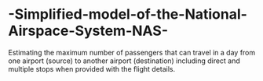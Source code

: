 # -Simplified-model-of-the-National-Airspace-System-NAS-
Estimating the maximum number of passengers that can travel in a day from one airport (source) to another airport (destination) including direct and multiple stops when provided with the flight details.
